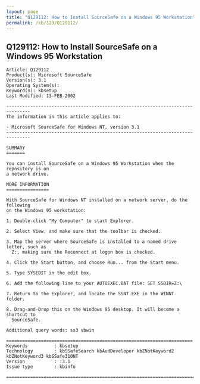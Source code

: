 ```yaml
---
layout: page
title: "Q129112: How to Install SourceSafe on a Windows 95 Workstation"
permalink: /kb/129/Q129112/
---
```


## Q129112: How to Install SourceSafe on a Windows 95 Workstation

	Article: Q129112
	Product(s): Microsoft SourceSafe
	Version(s): 3.1
	Operating System(s): 
	Keyword(s): kbsetup
	Last Modified: 13-FEB-2002
	
	-------------------------------------------------------------------------------
	The information in this article applies to:
	
	- Microsoft SourceSafe for Windows NT, version 3.1 
	-------------------------------------------------------------------------------
	
	SUMMARY
	=======
	
	You can install SourceSafe on a Windows 95 Workstation when the repository is on
	a network drive.
	
	MORE INFORMATION
	================
	
	With SourceSafe for Windows NT installed on a network server, do the following
	on the Windows 95 workstation:
	
	1. Double-click "My Computer" to start Explorer.
	
	2. Select View, and make sure that the toolbar is checked.
	
	3. Map the server where SourceSafe is installed to a named drive letter, such as
	  Z:, making sure the Reconnect at logon box is checked.
	
	4. Click the Start button, and choose Run... from the Start menu.
	
	5. Type SYSEDIT in the edit box.
	
	6. Add the following line to your AUTOEXEC.BAT file: SET SSDIR=Z:\
	
	7. Return to the Explorer, and locate the SSNT.EXE in the WINNT folder.
	
	8. Drag-and-Drop this on the Windows 95 desktop. It will become a shortcut to
	  SourceSafe.
	
	Additional query words: ss3 vbwin
	
	======================================================================
	Keywords          : kbsetup 
	Technology        : kbSSafeSearch kbAudDeveloper kbZNotKeyword2 kbZNotKeyword3 kbSSafe310NT
	Version           : :3.1
	Issue type        : kbinfo
	
	=============================================================================
	
